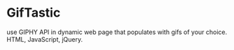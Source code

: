 # GifTastic
use GIPHY API in dynamic web page that populates with gifs of your choice. HTML, JavaScript, jQuery.
